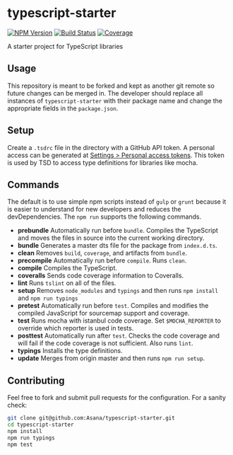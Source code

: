 # typescript-starter

[![NPM Version][npm-image]][npm-url] [![Build Status][travis-image]][travis-url] [![Coverage][coveralls-image]][coveralls-url]

A starter project for TypeScript libraries

## Usage

This repository is meant to be forked and kept as another git remote so future
changes can be merged in. The developer should replace all instances of
`typescript-starter` with their package name and change the appropriate fields
in the `package.json`.

## Setup

Create a `.tsdrc` file in the directory with a GitHub API token.  A personal 
access can be generated at [Settings > Personal access tokens](https://github.com/settings/tokens).
This token is used by TSD to access type definitions for libraries like mocha.

## Commands

The default is to use simple npm scripts instead of `gulp` or `grunt` because
it is easier to understand for new developers and reduces the devDependencies.
The `npm run` supports the following commands.

- **prebundle** Automatically run before `bundle`. Compiles the TypeScript and
  moves the files in source into the current working directory.
- **bundle** Generates a master dts file for the package from `index.d.ts`.
- **clean** Removes `build`, `coverage`, and artifacts from `bundle`.
- **precompile** Automatically run before `compile`. Runs `clean`.
- **compile** Compiles the TypeScript.
- **coveralls** Sends code coverage information to Coveralls.
- **lint** Runs `tslint` on all of the files.
- **setup** Removes `node_modules` and `typings` and then runs `npm install` and
  `npm run typings`
- **pretest** Automatically run before `test`. Compiles and modifies the
  compiled JavaScript for sourcemap support and coverage.
- **test** Runs mocha with istanbul code coverage. Set `$MOCHA_REPORTER` to
  override which reporter is used in tests.
- **posttest** Automatically run after `test`. Checks the code coverage and will
  fail if the code coverage is not sufficient. Also runs `lint`.
- **typings** Installs the type definitions.
- **update** Merges from origin master and then runs `npm run setup`.

## Contributing

Feel free to fork and submit pull requests for the configuration. For a sanity
check:

```sh
git clone git@github.com:Asana/typescript-starter.git
cd typescript-starter
npm install
npm run typings
npm test
```

[npm-url]: https://www.npmjs.org/package/typescript-starter
[npm-image]: http://img.shields.io/npm/v/typescript-starter.svg?style=flat-square

[travis-url]: http://travis-ci.org/Asana/typescript-starter
[travis-image]: http://img.shields.io/travis/Asana/typescript-starter.svg?style=flat-square

[coveralls-url]: https://coveralls.io/r/Asana/typescript-starter
[coveralls-image]: https://img.shields.io/coveralls/Asana/typescript-starter/master.svg?style=flat-square
